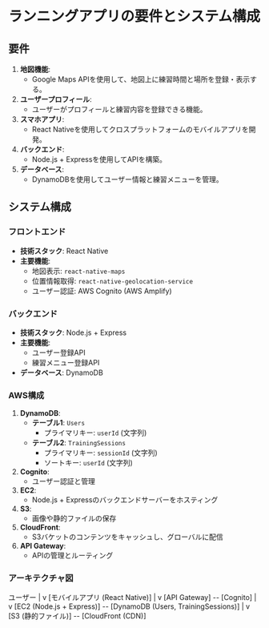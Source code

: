# ランニングアプリの要件とシステム構成

## 要件
1. **地図機能**:
   - Google Maps APIを使用して、地図上に練習時間と場所を登録・表示する。
2. **ユーザープロフィール**:
   - ユーザーがプロフィールと練習内容を登録できる機能。
3. **スマホアプリ**:
   - React Nativeを使用してクロスプラットフォームのモバイルアプリを開発。
4. **バックエンド**:
   - Node.js + Expressを使用してAPIを構築。
5. **データベース**:
   - DynamoDBを使用してユーザー情報と練習メニューを管理。

## システム構成

### フロントエンド
- **技術スタック**: React Native
- **主要機能**:
  - 地図表示: `react-native-maps`
  - 位置情報取得: `react-native-geolocation-service`
  - ユーザー認証: AWS Cognito (AWS Amplify)

### バックエンド
- **技術スタック**: Node.js + Express
- **主要機能**:
  - ユーザー登録API
  - 練習メニュー登録API
- **データベース**: DynamoDB

### AWS構成
1. **DynamoDB**:
   - **テーブル1**: `Users`
     - プライマリキー: `userId` (文字列)
   - **テーブル2**: `TrainingSessions`
     - プライマリキー: `sessionId` (文字列)
     - ソートキー: `userId` (文字列)
2. **Cognito**:
   - ユーザー認証と管理
3. **EC2**:
   - Node.js + Expressのバックエンドサーバーをホスティング
4. **S3**:
   - 画像や静的ファイルの保存
5. **CloudFront**:
   - S3バケットのコンテンツをキャッシュし、グローバルに配信
6. **API Gateway**:
   - APIの管理とルーティング

### アーキテクチャ図
ユーザー
   |
   v
[モバイルアプリ (React Native)]
   |
   v
[API Gateway] -- [Cognito]
   |
   v
[EC2 (Node.js + Express)] -- [DynamoDB (Users, TrainingSessions)]
   |
   v
[S3 (静的ファイル)] -- [CloudFront (CDN)]
